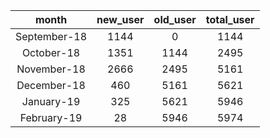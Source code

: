 |<center>month</center>|<center>new_user</center>|<center>old_user</center>|<center>total_user</center>| 
|:------:|:-----------------------:|:--------:|:--------:| 
|<center>September-18</center>|<center>1144</center>|<center>0</center>|<center>1144</center>| 
|<center>October-18</center>|<center>1351</center>|<center>1144</center>|<center>2495</center>| 
|<center>November-18</center>|<center>2666</center>|<center>2495</center>|<center>5161</center>| 
|<center>December-18</center>|<center>460</center>|<center>5161</center>|<center>5621</center>| 
|<center>January-19</center>|<center>325</center>|<center>5621</center>|<center>5946</center>| 
|<center>February-19</center>|<center>28</center>|<center>5946</center>|<center>5974</center>| 

